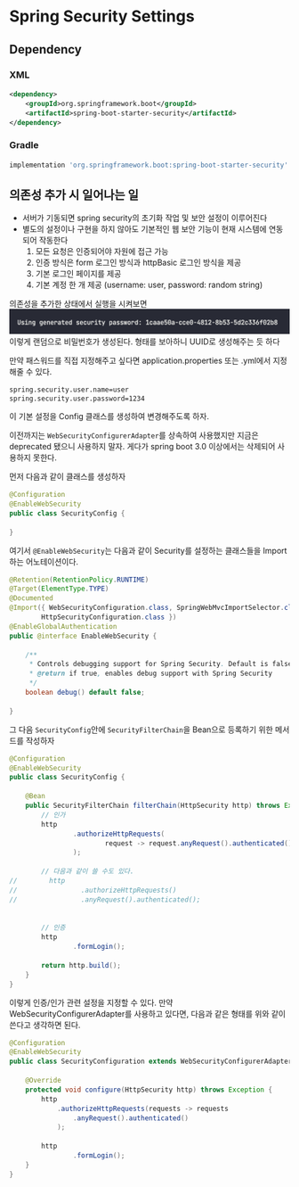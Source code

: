 # Spring Security Settings

## Dependency

### XML

```xml
<dependency>
    <groupId>org.springframework.boot</groupId>
    <artifactId>spring-boot-starter-security</artifactId>
</dependency>
```

### Gradle

```groovy
implementation 'org.springframework.boot:spring-boot-starter-security'
```

## 의존성 추가 시 일어나는 일

- 서버가 기동되면 spring security의 초기화 작업 및 보안 설정이 이루어진다
- 별도의 설정이나 구현을 하지 않아도 기본적인 웹 보안 기능이 현재 시스템에 연동되어 작동한다
  1. 모든 요청은 인증되어야 자원에 접근 가능
  2. 인증 방식은 form 로그인 방식과 httpBasic 로그인 방식을 제공
  3. 기본 로그인 페이지를 제공
  4. 기본 계정 한 개 제공 (username: user, password: random string)

의존성을 추가한 상태에서 실행을 시켜보면
![security 랜덤 비밀번호](../img/random_password.png)
이렇게 랜덤으로 비밀번호가 생성된다. 형태를 보아하니 UUID로 생성해주는 듯 하다

만약 패스워드를 직접 지정해주고 싶다면 application.properties 또는 .yml에서 지정해줄 수 있다.

```properties
spring.security.user.name=user
spring.security.user.password=1234
```

이 기본 설정을 Config 클래스를 생성하여 변경해주도록 하자.

이전까지는 `WebSecurityConfigurerAdapter`를 상속하여 사용했지만 지금은 deprecated 됐으니 사용하지 말자.
게다가 spring boot 3.0 이상에서는 삭제되어 사용하지 못한다.

먼저 다음과 같이 클래스를 생성하자

```java
@Configuration
@EnableWebSecurity
public class SecurityConfig {

}
```

여기서 `@EnableWebSecurity`는 다음과 같이 Security를 설정하는 클래스들을 Import 하는 어노테이션이다.

```java
@Retention(RetentionPolicy.RUNTIME)
@Target(ElementType.TYPE)
@Documented
@Import({ WebSecurityConfiguration.class, SpringWebMvcImportSelector.class, OAuth2ImportSelector.class,
		HttpSecurityConfiguration.class })
@EnableGlobalAuthentication
public @interface EnableWebSecurity {

	/**
	 * Controls debugging support for Spring Security. Default is false.
	 * @return if true, enables debug support with Spring Security
	 */
	boolean debug() default false;

}
```

그 다음 `SecurityConfig`안에 `SecurityFilterChain`을 Bean으로 등록하기 위한 메서드를 작성하자

```java
@Configuration
@EnableWebSecurity
public class SecurityConfig {

    @Bean
    public SecurityFilterChain filterChain(HttpSecurity http) throws Exception {
        // 인가
        http
                .authorizeHttpRequests(
                        request -> request.anyRequest().authenticated()
                );

        // 다음과 같이 쓸 수도 있다.
//        http
//                .authorizeHttpRequests()
//                .anyRequest().authenticated();


        // 인증
        http
                .formLogin();

        return http.build();
    }
}
```

이렇게 인증/인가 관련 설정을 지정할 수 있다. 만약 WebSecurityConfigurerAdapter를 사용하고 있다면, 다음과 같은 형태를 위와 같이 쓴다고 생각하면 된다.

```java
@Configuration
@EnableWebSecurity
public class SecurityConfiguration extends WebSecurityConfigurerAdapter {

    @Override
    protected void configure(HttpSecurity http) throws Exception {
        http
            .authorizeHttpRequests(requests -> requests
                .anyRequest().authenticated()
            );

        http
                .formLogin();
    }
}
```
